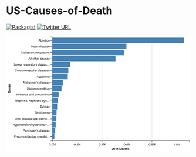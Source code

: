 # US-Causes-of-Death
[![Packagist](https://img.shields.io/packagist/l/doctrine/orm.svg?maxAge=2592000)](https://github.com/mkudija/US-Causes-of-Death/blob/master/LICENSE.txt)
[![Twitter URL](https://img.shields.io/twitter/url/http/shields.io.svg?style=social&maxAge=2592000)](https://twitter.com/mkudija)

![2011 US Causes of Death](https://github.com/mkudija/US-Causes-of-Death/blob/master/2011_causes_of_death.png)
